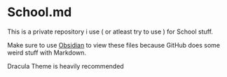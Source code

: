 # School.md

This is a private repository i use ( or atleast try to use ) for School stuff.

Make sure to use [Obsidian](https://obsidian.md/) to view these files because GitHub does some weird stuff with Markdown.

Dracula Theme is heavily recommended